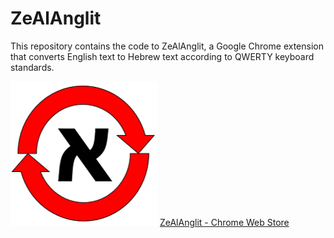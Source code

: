 # ZeAlAnglit

This repository contains the code to ZeAlAnglit, a Google Chrome extension that converts English text to Hebrew text according to QWERTY keyboard standards.

![ZeAlAnglit](zealanglit.png)
[ZeAlAnglit - Chrome Web Store](https://chrome.google.com/webstore/detail/zealanglit/edbokodemfffoekhacajdkeelphgmibp?hl=en&authuser=3)

